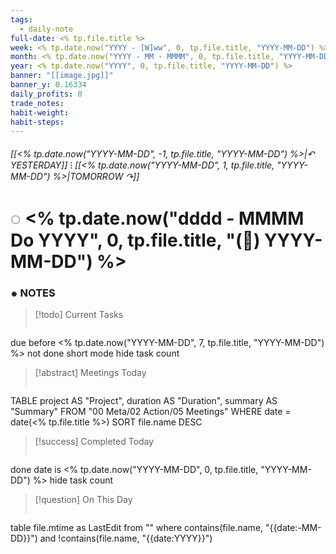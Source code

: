 ```yaml
---
tags:
  - daily-note
full-date: <% tp.file.title %>
week: <% tp.date.now("YYYY - [W]ww", 0, tp.file.title, "YYYY-MM-DD") %>
month: <% tp.date.now("YYYY - MM - MMMM", 0, tp.file.title, "YYYY-MM-DD") %>
year: <% tp.date.now("YYYY", 0, tp.file.title, "YYYY-MM-DD") %>
banner: "[[image.jpg]]"
banner_y: 0.16334
daily_profits: 0
trade_notes: 
habit-weight: 
habit-steps: 
---
```


###### [[<% tp.date.now("YYYY-MM-DD", -1, tp.file.title, "YYYY-MM-DD") %>|↶ YESTERDAY]] ⁝ [[<% tp.date.now("YYYY-MM-DD", 1, tp.file.title, "YYYY-MM-DD") %>|TOMORROW ↷]]
# ◌ <% tp.date.now("dddd -  MMMM Do YYYY", 0, tp.file.title, "(📅) YYYY-MM-DD") %>
### ⁕  NOTES


> [!todo] Current Tasks
> ```tasks
due before <% tp.date.now("YYYY-MM-DD", 7, tp.file.title, "YYYY-MM-DD") %>
not done
short mode
hide task count

> [!abstract] Meetings Today
>```dataview
TABLE
project AS "Project",
duration AS "Duration",
summary AS "Summary"
FROM "00 Meta/02 Action/05 Meetings"
WHERE date = date(<% tp.file.title %>)
SORT file.name DESC

> [!success] Completed Today
>```tasks
done date is <% tp.date.now("YYYY-MM-DD", 0, tp.file.title, "YYYY-MM-DD") %>
hide task count

> [!question] On This Day
>```dataview
table file.mtime as LastEdit
from ""
where contains(file.name, "{{date:-MM-DD}}") and !contains(file.name, "{{date:YYYY}}")


